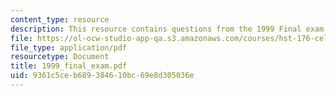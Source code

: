 ```yaml
---
content_type: resource
description: This resource contains questions from the 1999 Final exam.
file: https://ol-ocw-studio-app-qa.s3.amazonaws.com/courses/hst-176-cellular-and-molecular-immunology-fall-2005/9361c5ceb689384610bc69e8d305036e_1999_final_exam.pdf
file_type: application/pdf
resourcetype: Document
title: 1999_final_exam.pdf
uid: 9361c5ce-b689-3846-10bc-69e8d305036e
---
```

